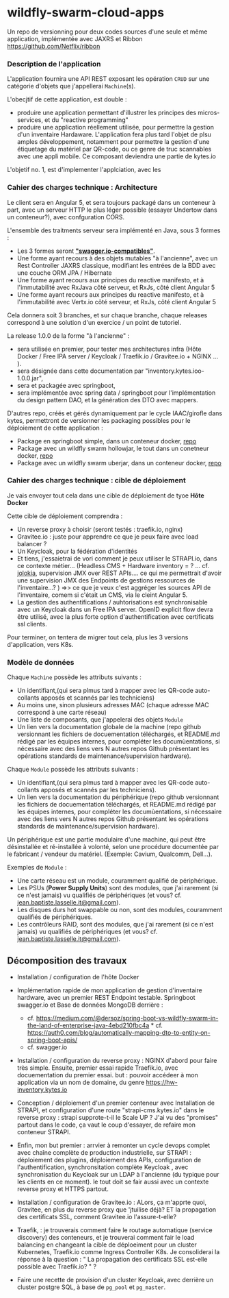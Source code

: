 
# wildfly-swarm-cloud-apps

Un repo de versionning pour deux codes sources d'une seule et même application, implémentée avec JAXRS et Ribbon https://github.com/Netflix/ribbon

### Description de l'application 

L'application fournira une API REST exposant les opération `CRUD` sur une catégorie d'objets que j'appellerai `Machine`(s).

L'obecjtif de cette application, est double : 

* produire une application permettant d'illustrer les principes des micros-services, et du "reactive programming"
* produire une application réellement utilisée, pour permettre la gestion d'un inventaire Hardaware. L'application fera plus tard l'objet de plsu amples développement, notamment pour permettre la gestion d'une étiquetage du matériel par QR-code, ou ce genre de truc scannables avec une appli mobile. Ce composant deviendra une partie de kytes.io

L'objetif no. 1, est d'implementer l'applciation, avec les

### Cahier des charges technique : Architecture

Le client sera en Angular 5, et sera toujours packagé dans un conteneur à part, avec un serveur HTTP le plus léger possible (essayer Undertow dans un conteneur?), avec confguration CORS.

L'ensemble des traitments serveur sera implémenté en Java, sous 3 formes : 

* Les 3 formes seront [**"swagger.io-compatibles"**](https://swagger.io).
* Une forme ayant recours à des objets mutables "à l'ancienne", avec un Rest Controller JAXRS classique, modifiant les entrées de la BDD avec une couche ORM JPA / Hibernate
* Une forme ayant recours aux principes du reactive manifesto, et à l'immutabilité avec RxJava côté serveur, et RxJs, côté client Angular 5
* Une forme ayant recours aux principes du reactive manifesto, et à l'immutabilité avec Vertx.io côté serveur, et RxJs, côté client Angular 5

Cela donnera soit 3 branches, et sur chaque branche, chaque releases correspond à une solution d'un exercice / un point de tutoriel. 

La release 1.0.0 de la forme "à l'ancienne" : 
* sera utilisée en premier, pour tester mes architectures infra (Hôte Docker / Free IPA server / Keycloak / Traefik.io / Gravitee.io + NGINX ... ).
* sera désignée dans cette documentation par "inventory.kytes.ioo-1.0.0.jar",
* sera et packagée avec springboot,
* sera implémentée avec spring data / springboot pour l'implémentation du design pattern DAO, et la génération des DTO avec mappers.



D'autres repo, créés et gérés dynamiquement par le cycle IAAC/girofle dans kytes, permettront de versionner les packaging possibles pour le déploiement de cette application : 

* Package en springboot simple, dans un conteneur docker, [repo](https://github.com/Jean-Baptiste-Lasselle/java-springboot-pack)
* Package avec un wildfly swarm hollowjar, le tout dans un conetneur docker, [repo](https://github.com/Jean-Baptiste-Lasselle/wildfly-swarm-hollowjar-pack)
* Package avec un wildfly swarm uberjar, dans un conteneur docker, [repo](https://github.com/Jean-Baptiste-Lasselle/wildfly-swarm-uberjar-pack)


 
### Cahier des charges technique : cible de déploiement

Je vais envoyer tout cela dans une cible de déploiement de tyoe **Hôte Docker**

Cette cible de déploiement comprendra : 

* Un reverse proxy à choisir (seront testés : traefik.io, nginx)
* Gravitee.io : juste pour apprendre ce que je peux faire avec load balancer ?
* Un Keycloak, pour la fédération d'identités
* Et tiens, j'essaietrai de vori comment je peux utiliser le STRAPI.io, dans ce contexte métier... (Headless CMS + Hardware inventory = ? ... cf. [jolokia](https://jolokia.org/), supervision JMX over REST APIs.... ce qui me permettrait d'avoir une supervision JMX des Endpoints de gestions ressources de l'inventaire...? ) =>> ce que je veux c'est aggréger les sources API de l'inventaire, comem si c'était un CMS, via le cleint Angular 5.
* La gestion des authentifications / auhtorisations est synchronisable avec un Keycloak dans un Free IPA server. OpenID explicit flow devra être utilisé, avec la plus forte option d'authentification avec certificats ssl clients.



Pour terminer, on tentera de migrer tout cela, plus les 3 versions d'application, vers K8s.


### Modèle de données

Chaque `Machine` possède les attributs suivants : 

* Un identifiant,(qui sera plmus tard à mapper avec les QR-code auto-collants apposés et scannés par les techniciens)
* Au moins une, sinon plusieurs adresses MAC (chaque adresse MAC correspond à une carte réseau)
* Une liste de composants, que j'appelerai des objets  `Module`
* Un lien vers la documentation globale de la machine (repo github versionnant les fichiers de docuementation téléchargés, et README.md rédigé par les équipes internes, pour compléter les documùentations, si nécessaire avec des liens vers N autres repos Github présentant les opérations standards de maintenance/supervision hardware).

Chaque `Module` possède les attributs suivants : 

* Un identifiant,(qui sera plmus tard à mapper avec les QR-code auto-collants apposés et scannés par les techniciens).
* Un lien vers la documentation du périphérique (repo github versionnant les fichiers de docuementation téléchargés, et README.md rédigé par les équipes internes, pour compléter les documùentations, si nécessaire avec des liens vers N autres repos Github présentant les opérations standards de maintenance/supervision hardware).

Un périphérique est une partie modulaire d'une machine, qui peut être désinstallée et ré-installée à volonté, selon une procédure documentée par le fabricant / vendeur du matériel. (Exemple: Cavium, Qualcomm, Dell...).

Exemples de `Module` : 

* Une carte réseau est un module, couramment qualifié de périphérique. 
* Les PSUs (**Power Supply Units**) sont des modules, que j'ai rarement (si ce n'est jamais) vu qualifiés de périphériques (et vous? cf. jean.baptiste.lasselle.it@gmail.com).
* Les disques durs hot swappable ou non, sont des modules, couramment qualifiés de périphériques.
* Les contrôleurs RAID, sont des modules, que j'ai rarement (si ce n'est jamais) vu qualifiés de périphériques (et vous? cf. jean.baptiste.lasselle.it@gmail.com).



## Décomposition des travaux

* Installation / configuration de l'hôte Docker
* Implémentation rapide de mon application de gestion d'inventaire hardware, avec un premier REST Endpoint testable. Springboot swagger.io et Base de données MongoDB derrière : 
  * cf. https://medium.com/@dersoz/spring-boot-vs-wildfly-swarm-in-the-land-of-enterprise-java-4ebd210fbc4a
  * cf. https://auth0.com/blog/automatically-mapping-dto-to-entity-on-spring-boot-apis/
  * cf.  swagger.io
* Installation / configuration du reverse proxy : NGINX d'abord pour faire très simple. Ensuite, premier essai rapide Traefik.io, avec docuementation du premier essai. but : pouvoir accédeer à mon application via un nom de domaine, du genre  https://hw-inventory.kytes.io 

* Conception / déploiement d'un premier conteneur avec Installation de STRAPI, et configuration d'une route "strapi-cms.kytes.io" dans le reverse proxy : strapi supprote-t-il le Scale UP ? J'ai vu des "promises" partout dans le code, ça vaut le coup d'essayer, de refaire mon conteneur STRAPI.
* Enfin, mon but premier : arrvier à remonter un cycle devops complet avec chaîne complète de production industrielle, sur STRAPI : déploiement des plugins, déploiement des APIs, configuration de l'authentification, synchronsitation complète Keycloak , avec synchronisation du Keycloak sur un LDAP à l'ancienne (du typique pour les clients en ce moment). le tout doit se fair aussi avec un contexte reverse proxy et HTTPS partout.
* Installation / configuration de  Gravitee.io : ALors, ça m'apprte quoi, Gravitee, en plus du reverse proxy que 'jtuilise déjà? ET la propagation des certificats SSL, comment Gravitee.io l'assure-t-elle?
* Traefik,  : je trouverais comment faire le routage automatique (service discovery)  des conteneurs, et je trouverai comment fair le load balancing en changeant la cible de déploeiment pour un cluster Kubernetes, Traefik.io comme Ingress Controller K8s. Je consoliderai la réponse à la question : " La propagation des certificats SSL est-elle possible avec Traefik.io? " ?
* Faire une recette de provision d'un cluster Keycloak, avec derrière un cluster postgre SQL, à base de  `pg_pool` et `pg_master`.





